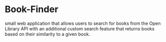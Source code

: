 # Book-Finder
 small web application that allows users to search for books from the Open Library API with an additional custom search feature that returns books based on their similarity to a given book.
